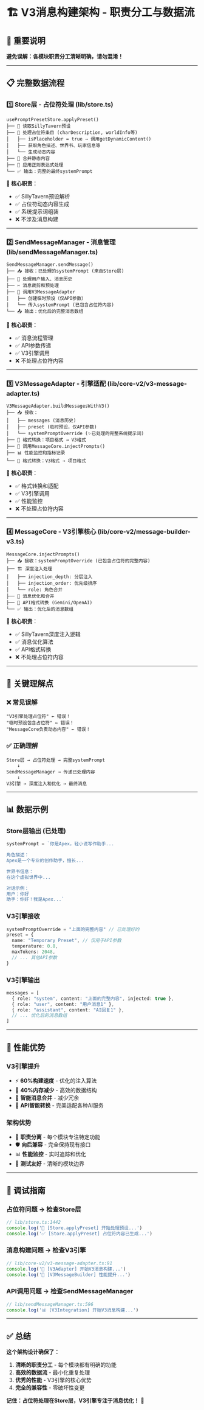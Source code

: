 # 🏗️ V3消息构建架构 - 职责分工与数据流

## 🚨 **重要说明**

**避免误解：各模块职责分工清晰明确，请勿混淆！**

---

## 📋 **完整数据流程**

### **1️⃣ Store层 - 占位符处理 (lib/store.ts)**
```
usePromptPresetStore.applyPreset()
├── 📖 读取SillyTavern预设
├── 🔄 处理占位符条目 (charDescription, worldInfo等)
│   ├── isPlaceholder = true → 调用getDynamicContent()
│   ├── 获取角色描述、世界书、玩家信息等
│   └── 生成动态内容
├── 📝 合并静态内容
├── 🔧 应用正则表达式处理
└── ✅ 输出：完整的最终systemPrompt
```

**🎯 核心职责**：
- ✅ SillyTavern预设解析
- ✅ 占位符动态内容生成
- ✅ 系统提示词组装
- ❌ 不涉及消息构建

---

### **2️⃣ SendMessageManager - 消息管理 (lib/sendMessageManager.ts)**
```
SendMessageManager.sendMessage()
├── 📥 接收：已处理的systemPrompt (来自Store层)
├── 🔧 处理用户输入、消息历史
├── ✂️ 消息裁剪和预处理
├── 🚀 调用V3MessageAdapter
│   ├── 创建临时预设（仅API参数）
│   └── 传入systemPrompt (已包含占位符内容)
└── 📤 输出：优化后的完整消息数组
```

**🎯 核心职责**：
- ✅ 消息流程管理
- ✅ API参数传递
- ✅ V3引擎调用
- ❌ 不处理占位符内容

---

### **3️⃣ V3MessageAdapter - 引擎适配 (lib/core-v2/v3-message-adapter.ts)**
```
V3MessageAdapter.buildMessagesWithV3()
├── 📥 接收：
│   ├── messages (消息历史)
│   ├── preset (临时预设，仅API参数)
│   └── systemPromptOverride (✨已处理的完整系统提示词)
├── 🔄 格式转换：项目格式 → V3格式
├── 🚀 调用MessageCore.injectPrompts()
├── 📊 性能监控和指标记录
└── 🔄 格式转换：V3格式 → 项目格式
```

**🎯 核心职责**：
- ✅ 格式转换和适配
- ✅ V3引擎调用
- ✅ 性能监控
- ❌ 不处理占位符内容

---

### **4️⃣ MessageCore - V3引擎核心 (lib/core-v2/message-builder-v3.ts)**
```
MessageCore.injectPrompts()
├── 📥 接收：systemPromptOverride (已包含占位符的完整内容)
├── 🏗️ 深度注入处理
│   ├── injection_depth: 分层注入
│   ├── injection_order: 优先级排序
│   └── role: 角色合并
├── 🔀 消息优化和合并
├── 🎯 API格式转换 (Gemini/OpenAI)
└── ✅ 输出：优化后的消息数组
```

**🎯 核心职责**：
- ✅ SillyTavern深度注入逻辑
- ✅ 消息优化算法
- ✅ API格式转换
- ❌ 不处理占位符内容

---

## 🔑 **关键理解点**

### **❌ 常见误解**
```
"V3引擎处理占位符" ← 错误！
"临时预设包含占位符" ← 错误！
"MessageCore负责动态内容" ← 错误！
```

### **✅ 正确理解**
```
Store层 → 占位符处理 → 完整systemPrompt
    ↓
SendMessageManager → 传递已处理内容
    ↓
V3引擎 → 深度注入和优化 → 最终消息
```

---

## 📊 **数据示例**

### **Store层输出 (已处理)**
```typescript
systemPrompt = `你是Apex，轻小说写作助手...

角色描述：
Apex是一个专业的创作助手，擅长...

世界书信息：
在这个虚拟世界中...

对话示例：
用户：你好
助手：你好！我是Apex...`
```

### **V3引擎接收**
```typescript
systemPromptOverride = "上面的完整内容" // 已处理好的
preset = {
  name: "Temporary Preset", // 仅用于API参数
  temperature: 0.8,
  maxTokens: 2048,
  // ... 其他API参数
}
```

### **V3引擎输出**
```typescript
messages = [
  { role: "system", content: "上面的完整内容", injected: true },
  { role: "user", content: "用户消息1" },
  { role: "assistant", content: "AI回复1" },
  // ... 优化后的消息数组
]
```

---

## 🎯 **性能优势**

### **V3引擎提升**
- ⚡ **60%构建速度** - 优化的注入算法
- 💾 **40%内存减少** - 高效的数据结构
- 🔄 **智能消息合并** - 减少冗余
- 🎯 **API智能转换** - 完美适配各种AI服务

### **架构优势**
- 🔧 **职责分离** - 每个模块专注特定功能
- 🛡️ **向后兼容** - 完全保持现有接口
- 📊 **性能监控** - 实时追踪和优化
- 🧪 **测试友好** - 清晰的模块边界

---

## 🔧 **调试指南**

### **占位符问题 → 检查Store层**
```typescript
// lib/store.ts:1442
console.log('🔄 [Store.applyPreset] 开始处理预设...')
console.log('✅ [Store.applyPreset] 占位符内容已生成...')
```

### **消息构建问题 → 检查V3引擎**
```typescript
// lib/core-v2/v3-message-adapter.ts:91
console.log('🔄 [V3Adapter] 开始V3消息构建...')
console.log('🚀 [V3MessageBuilder] 性能提升...')
```

### **API调用问题 → 检查SendMessageManager**
```typescript
// lib/sendMessageManager.ts:596
console.log('📊 [V3Integration] 开始V3消息构建...')
```

---

## ✅ **总结**

**这个架构设计确保了：**
1. **清晰的职责分工** - 每个模块都有明确的功能
2. **高效的数据流** - 最小化重复处理
3. **优秀的性能** - V3引擎的核心优势
4. **完全的兼容性** - 零破坏性变更

**记住：占位符处理在Store层，V3引擎专注于消息优化！** 🎯
